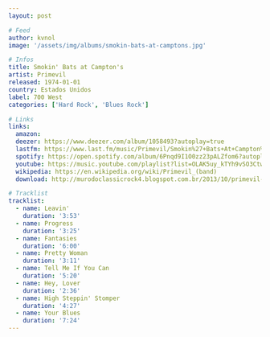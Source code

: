 ```yaml
---
layout: post

# Feed
author: kvnol
image: '/assets/img/albums/smokin-bats-at-camptons.jpg'

# Infos
title: Smokin' Bats at Campton's
artist: Primevil
released: 1974-01-01
country: Estados Unidos
label: 700 West
categories: ['Hard Rock', 'Blues Rock']

# Links
links:
  amazon:
  deezer: https://www.deezer.com/album/1058493?autoplay=true
  lastfm: https://www.last.fm/music/Primevil/Smokin%27+Bats+At+Campton%27s
  spotify: https://open.spotify.com/album/6Pnqd9I1O0zz23pALZfom6?autoplay=true
  youtube: https://music.youtube.com/playlist?list=OLAK5uy_kTYh9vSO3CtwbZL2IeoeXq1OOv5Du41d0&feature=gws_kp_album&feature=gws_kp_artist
  wikipedia: https://en.wikipedia.org/wiki/Primevil_(band)
  download: http://murodoclassicrock4.blogspot.com.br/2013/10/primevil-smokin-bats-at-camptons-1974.html

# Tracklist
tracklist:
  - name: Leavin'
    duration: '3:53'
  - name: Progress
    duration: '3:25'
  - name: Fantasies
    duration: '6:00'
  - name: Pretty Woman
    duration: '3:11'
  - name: Tell Me If You Can
    duration: '5:20'
  - name: Hey, Lover
    duration: '2:36'
  - name: High Steppin' Stomper
    duration: '4:27'
  - name: Your Blues
    duration: '7:24'
---
```

